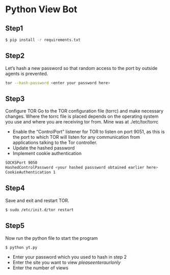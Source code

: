# Python View Bot

## Step1

```bash
$ pip install -r requirements.txt
```

## Step2

Let’s hash a new password so that random access to the port by outside agents is prevented.

```bash
tor --hash-password <enter your password here>
```

## Step3

Configure TOR
Go to the TOR configuration file (torrc) and make necessary changes.
Where the torrc file is placed depends on the operating system you use and where you are receiving tor from. Mine was at ./etc/tor/torrc

-   Enable the “ControlPort” listener for TOR to listen on port 9051, as this is the port to which TOR will listen for any communication from applications talking to the Tor controller.
-   Update the hashed password
-   Implement cookie authentication

```bash
SOCKSPort 9050
HashedControlPassword <your hashed passsword obtained earlier here>
CookieAuthentication 1
```

## Step4

Save and exit and restart TOR.

```bash
$ sudo /etc/init.d/tor restart
```

## Step5

Now run the python file to start the program

```bash
$ python yt.py
```

-   Enter your password which you used to hash in step 2
-   Enter the site you want to view $please enter a url only$
-   Enter the number of views

